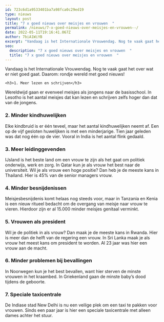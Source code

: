 ```yaml
---
id: 723c6d1a9533401ba7a98fca0c29ed19
type: nieuws
layout: post
title: "7 x goed nieuws over meisjes en vrouwen  "
permalink: /nieuws/7-x-goed-nieuws-over-meisjes-en-vrouwen--/
date: 2022-05-11T19:16:41.067Z
author: 7biA1WiYB
excerpt: "Vandaag is het Internationale Vrouwendag. Nog te vaak gaat het over wat er niet goed gaat. Daarom: rondje wereld met goed nieuws!  "
seo:
  description: "7 x goed nieuws over meisjes en vrouwen  "
  title: "7 x goed nieuws over meisjes en vrouwen  "
---
```

Vandaag is het Internationale Vrouwendag. Nog te vaak gaat het over wat er niet goed gaat. Daarom: rondje wereld met goed nieuws!  

    <h3>1. Meer lezen en schrijven</h3>
<p>Wereldwijd gaan er evenveel meisjes als jongens naar de basisschool. In Lesotho is het aantal meisjes dat kan lezen en schrijven zelfs hoger dan dat van de jongens.</p>
<h3>2. Minder kindhuwelijken</h3>
<p>Elke kindbruid is er één teveel, maar het aantal kindhuwelijken neemt af. Een op de vijf gesloten huwelijken is met een minderjarige. Tien jaar geleden was dat nog één op de vier. Vooral in India is het aantal flink gedaald.</p>
<h3>3. Meer leidinggevenden</h3>
<p>IJsland is het beste land om een vrouw te zijn als het gaat om politiek onderwijs, werk en zorg. In Qatar kun je als vrouw het best naar de universiteit. Wil je als vrouw een hoge positie? Dan heb je de meeste kans in Thailand. Hier is 45% van de senior managers vrouw.</p>
<h3>4. Minder besnijdenissen</h3>
<p>Meisjesbesnijdenis komt helaas nog steeds voor, maar in Tanzania en Kenia is een nieuw ritueel bedacht om de overgang van meisje naar vrouw te vieren. Hierdoor zijn er al 15.000 minder meisjes genitaal verminkt.</p>
<h3>5. Vrouwen als president</h3>
<p>Wil je de politiek in als vrouw? Dan maak je de meeste kans in Rwanda. Hier is meer dan de helft van de regering een vrouw. In Sri Lanka maak je als vrouw het meest kans om president te worden. Al 23 jaar was hier een vrouw aan de macht.</p>
<h3>6. Minder problemen bij bevallingen</h3>
<p>In Noorwegen kun je het best bevallen, want hier sterven de minste vrouwen in het kraambed. In Griekenland gaan de minste baby’s dood tijdens de geboorte.</p>
<h3>7. Speciale taxicentrale</h3>
<p>De Indiase stad New Delhi is nu een veilige plek om een taxi te pakken voor vrouwen. Sinds een paar jaar is hier een speciale taxicentrale met alleen dames achter het stuur. </p>  
